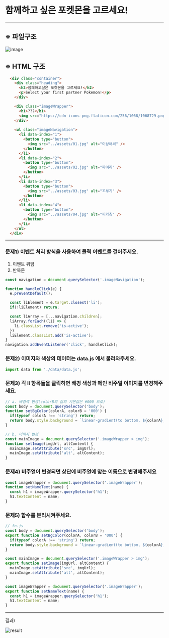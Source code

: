 # 함께하고 싶은 포켓몬을 고르세요!

---

## ※ 파일구조
![image](https://github.com/hyesom2/homework/assets/123542438/de1013cb-1f01-4d52-88c9-9ab4696e1f32)

## ※ HTML 구조
```html
  <div class="container">
    <div class="heading">
      <h2>함께하고싶은 포켓몬을 고르세요!</h2>
      <p>Select your first partner Pokemon!</p>
    </div>

    <div class="imageWrapper">
      <h1>???</h1>
      <img src="https://cdn-icons-png.flaticon.com/256/1068/1068729.png" alt="물음표" />
    </div>
    
    <ul class="imageNavigation">
      <li data-index="1">
        <button type="button">
          <img src="../assets/01.jpg" alt="이상해씨" />
        </button>
      </li>
      <li data-index="2">
        <button type="button">
          <img src="../assets/02.jpg" alt="파이리" />
        </button>
      </li>
      <li data-index="3">
        <button type="button">
          <img src="../assets/03.jpg" alt="꼬부기" />
        </button>
      </li>
      <li data-index="4">
        <button type="button">
          <img src="../assets/04.jpg" alt="피카츄" />
        </button>
      </li>
    </ul>
  </div>
```

---

### 문제1) 이벤트 처리 방식을 사용하여 클릭 이벤트를 걸어주세요.
  1. 이벤트 위임
  2. 반복문
```javascript
const navigation = document.querySelector('.imageNavigation');

function handleClick(e) {
  e.preventDefault();

  const liElement = e.target.closest('li');
  if(!liElement) return;

  const liArray = [...navigation.children];
  liArray.forEach((li) => {
    li.classList.remove('is-active');
  })
  liElement.classList.add('is-active');
}
navigation.addEventListener('click', handleClick);
```

### 문제2) 이미지와 색상의 데이터는 data.js 에서 불러와주세요.
```javascript
import data from './data/data.js';
```

### 문제3) 각 li 항목들을 클릭하면 배경 색상과 메인 비주얼 이미지를 변경해주세요.
```javascript
// a. 배경색 변경(colorB의 값의 기본값은 #000 으로)
const body = document.querySelector('body');
function setBgColor(colorA, colorB = '000') {
  if(typeof colorA !== 'string') return;
  return body.style.background = `linear-gradient(to bottom, ${colorA}, #${colorB})`;
}

// b. 이미지 변경
const mainImage = document.querySelector('.imageWrapper > img');
function setImage(imgUrl, altContent) {
  mainImage.setAttribute('src', imgUrl);
  mainImage.setAttribute('alt', altContent);
}
```

### 문제4) 비주얼이 변경되면 상단에 비주얼에 맞는 이름으로 변경해주세요
```javascript
const imageWrapper = document.querySelector('.imageWrapper');
function setNameText(name) {
  const h1 = imageWrapper.querySelector('h1');
  h1.textContent = name;
}
```

### 문제5) 함수를 분리시켜주세요.
```javascript
// fn.js
const body = document.querySelector('body');
export function setBgColor(colorA, colorB = '000') {
  if(typeof colorA !== 'string') return;
  return body.style.background = `linear-gradient(to bottom, ${colorA}, #${colorB})`;
}

const mainImage = document.querySelector('.imageWrapper > img');
export function setImage(imgUrl, altContent) {
  mainImage.setAttribute('src', imgUrl);
  mainImage.setAttribute('alt', altContent);
}

const imageWrapper = document.querySelector('.imageWrapper');
export function setNameText(name) {
  const h1 = imageWrapper.querySelector('h1');
  h1.textContent = name;
}
```

---

결과)

![result](https://github.com/hyesom2/homework/assets/123542438/0e4decbb-8619-4c23-9da4-972500ec1e33)


